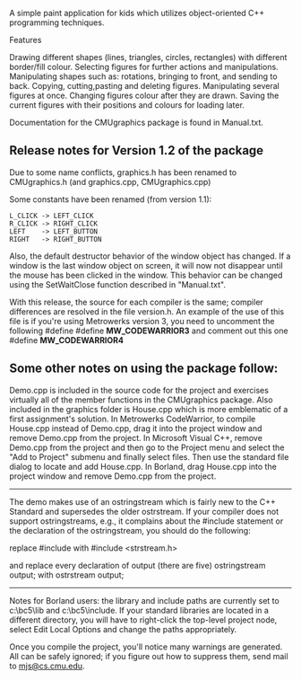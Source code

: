 A simple paint application for kids which utilizes object-oriented C++ programming techniques.

Features

Drawing different shapes (lines, triangles, circles, rectangles) with different border/fill colour.
Selecting figures for further actions and manipulations.
Manipulating shapes such as: rotations, bringing to front, and sending to back.
Copying, cutting,pasting and deleting figures.
Manipulating several figures at once.
Changing figures colour after they are drawn.
Saving the current figures with their positions and colours for loading later.

Documentation for the CMUgraphics package is found in Manual.txt.

Release notes for Version 1.2 of the package
--------------------------------------------
Due to some name conflicts, graphics.h has been renamed to CMUgraphics.h
(and graphics.cpp, CMUgraphics.cpp)

Some constants have been renamed (from version 1.1):

	L_CLICK -> LEFT_CLICK
	R_CLICK -> RIGHT_CLICK
	LEFT    -> LEFT_BUTTON
	RIGHT   -> RIGHT_BUTTON

Also, the default destructor behavior of the window object has 
changed.  If a window is the last window object on screen, it 
will now not disappear until the mouse has been clicked in the 
window.  This behavior can be changed using the SetWaitClose 
function described in "Manual.txt".

With this release, the source for each compiler is the same; 
compiler differences are resolved in the file version.h.
An example of the use of this file is if you're using
Metrowerks version 3, you need to uncomment the following #define 
	#define __MW_CODEWARRIOR3__
and comment out this one
	#define __MW_CODEWARRIOR4__


Some other notes on using the package follow:
---------------------------------------

Demo.cpp is included in the source code for the project and exercises
virtually all of the member functions in the CMUgraphics package.  Also
included in the graphics folder is House.cpp which is more emblematic of a
first assignment's solution.  In Metrowerks CodeWarrior, to compile
House.cpp instead of Demo.cpp, drag it into the project window and remove
Demo.cpp from the project.  In Microsoft Visual C++, remove Demo.cpp from
the project and then go to the Project menu and select the "Add to Project"
submenu and finally select files.  Then use the standard file dialog to
locate and add House.cpp.  In Borland, drag House.cpp into the project
window and remove Demo.cpp from the project.

------------------------------------------------------------------------------

The demo makes use of an ostringstream which is fairly new to the C++
Standard and supersedes the older ostrstream.  If your compiler does not
support ostringstreams, e.g., it complains about the #include <sstream>
statement or the declaration of the ostringstream, you should do the following:

replace
        #include <sstream>
with
        #include <strstream.h>

and replace every declaration of output (there are five)
        ostringstream output;
with
        ostrstream output;

------------------------------------------------------------------------------

Notes for Borland users:  the library and include paths are currently set to
c:\bc5\lib and c:\bc5\include.  If your standard libraries are located in a 
different directory, you will have to right-click the top-level project node,
select Edit Local Options and change the paths appropriately.

Once you compile the project, you'll notice many warnings are generated.  All
can be safely ignored; if you figure out how to suppress them, send mail to
mjs@cs.cmu.edu.
